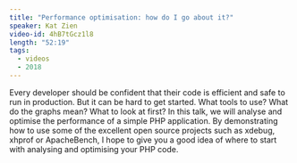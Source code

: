 ```yaml
---
title: "Performance optimisation: how do I go about it?"
speaker: Kat Zien
video-id: 4hB7tGcz1l8
length: "52:19"
tags:
  - videos
  - 2018
---
```


Every developer should be confident that their code is efficient and safe to run in production. But it can be hard to get started. What tools to use? What do the graphs mean? What to look at first? In this talk, we will analyse and optimise the performance of a simple PHP application. By demonstrating how to use some of the excellent open source projects such as xdebug, xhprof or ApacheBench, I hope to give you a good idea of where to start with analysing and optimising your PHP code.
